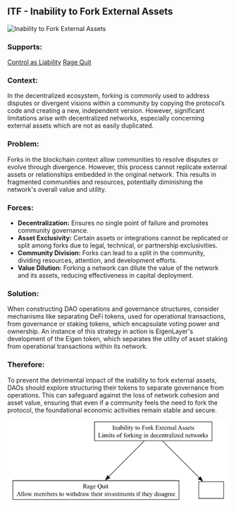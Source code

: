 ## ITF - Inability to Fork External Assets

![Inability to Fork External Assets](./output/illustration/inability_to_fork_external_assets_illustration_v3.png)

### Supports:
[Control as Liability](./control_as_liability.html)
[Rage Quit](./rage_quit.html)

### Context:
In the decentralized ecosystem, forking is commonly used to address disputes or divergent visions within a community by copying the protocol’s code and creating a new, independent version. However, significant limitations arise with decentralized networks, especially concerning external assets which are not as easily duplicated.

### Problem:
Forks in the blockchain context allow communities to resolve disputes or evolve through divergence. However, this process cannot replicate external assets or relationships embedded in the original network. This results in fragmented communities and resources, potentially diminishing the network's overall value and utility.

### Forces:
- **Decentralization:** Ensures no single point of failure and promotes community governance.
- **Asset Exclusivity:** Certain assets or integrations cannot be replicated or split among forks due to legal, technical, or partnership exclusivities.
- **Community Division:** Forks can lead to a split in the community, dividing resources, attention, and development efforts.
- **Value Dilution:** Forking a network can dilute the value of the network and its assets, reducing effectiveness in capital deployment.

### Solution:
When constructing DAO operations and governance structures, consider mechanisms like separating DeFi tokens, used for operational transactions, from governance or staking tokens, which encapsulate voting power and ownership. An instance of this strategy in action is EigenLayer's development of the Eigen token, which separates the utility of asset staking from operational transactions within its network.

### Therefore:
To prevent the detrimental impact of the inability to fork external assets, DAOs should explore structuring their tokens to separate governance from operations. This can safeguard against the loss of network cohesion and asset value, ensuring that even if a community feels the need to fork the protocol, the foundational economic activities remain stable and secure.


![Inability to Fork External Assets](./output/inability_to_fork_external_assets_specific_graph_v3.png)
